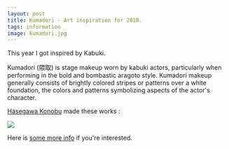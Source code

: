 ```yaml
---
layout: post
title: Kumadori - Art inspiration for 2018.
tags: information
image: kumadori.jpg
---
```


This year I got inspired by Kabuki. 

Kumadori (隈取) is stage makeup worn by kabuki actors, particularly when performing in the bold and bombastic aragoto style. Kumadori makeup generally consists of brightly colored stripes or patterns over a white foundation, the colors and patterns symbolizing aspects of the actor's character. 

[Hasegawa Konobu](https://ukiyo-e.org/search/?q=Hasegawa%20Konobu) made these works : 

![](https://i.imgur.com/0U7bYq1.png)

Here is [some more info](http://thestorybehindthefaces.com/tag/kumadori/) if you're interested.
